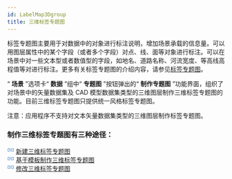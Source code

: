 ```yaml
---
id: LabelMap3Dgroup
title: 三维标签专题图
---
```

标签专题图主要用于对数据中的对象进行标注说明，增加场景承载的信息量。可以用图层属性中的某个字段（或者多个字段）对点、线、面等对象进行标注。可以在场景中对一些文本型或者数值型的字段，如地名、道路名称、河流宽度、等高线高程值等对进行标注。更多有关标签专题图的介绍内容，请参见[标签专题图](../../Mapping/LabelMap/LabelMapgroup)。

“ **场景** ”选项卡“ **数据** ”组中“ **专题图** ”按钮弹出的“ **制作专题图** ”功能界面，组织了对场景中的矢量数据集及 CAD
模型数据集类型的三维图层制作三维标签专题图的功能。目前三维标签专题图只提供统一风格标签专题图。

注意：应用程序不支持对文本矢量数据集类型的三维图层制作标签专题图。

###  制作三维标签专题图有三种途径：

![](../img/smalltitle.png) [新建三维标签专题图](LabelMap3DDefault)  
![](../img/smalltitle.png) [基于模板制作三维标签专题图](LabelMap3DTemplate)  
![](../img/smalltitle.png) [修改三维标签专题图](LabelMap3DGroupDia)

 

